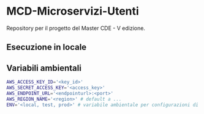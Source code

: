 # MCD-Microservizi-Utenti

Repository per il progetto del Master CDE - V edizione.

## Esecuzione in locale

## Variabili ambientali
```bash
AWS_ACCESS_KEY_ID='<key_id>'
AWS_SECRET_ACCESS_KEY='<access_key>'
AWS_ENDPOINT_URL='<endpointurl>:<port>'
AWS_REGION_NAME='<region>' # default a ...
ENV='<local, test, prod>' # variabile ambientale per configurazioni di ambiente come il logger
```